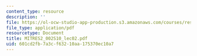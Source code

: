 ```yaml
---
content_type: resource
description: ''
file: https://ol-ocw-studio-app-production.s3.amazonaws.com/courses/res-2-002-finite-element-procedures-for-solids-and-structures-spring-2010/601cd2fb7a3cf63210aa175370ec10a7_MITRES2_002S10_lec02.pdf
file_type: application/pdf
resourcetype: Document
title: MITRES2_002S10_lec02.pdf
uid: 601cd2fb-7a3c-f632-10aa-175370ec10a7
---
```

